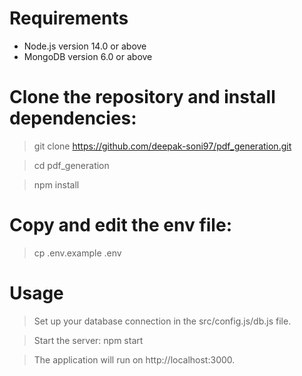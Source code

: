 # Requirements

* Node.js version 14.0 or above
* MongoDB version 6.0 or above

# Clone the repository and install dependencies:

> git clone https://github.com/deepak-soni97/pdf_generation.git

> cd pdf_generation

> npm install

# Copy and edit the env file:

> cp .env.example .env

# Usage

> Set up your database connection in the src/config.js/db.js file.

> Start the server: npm start

> The application will run on http://localhost:3000.



